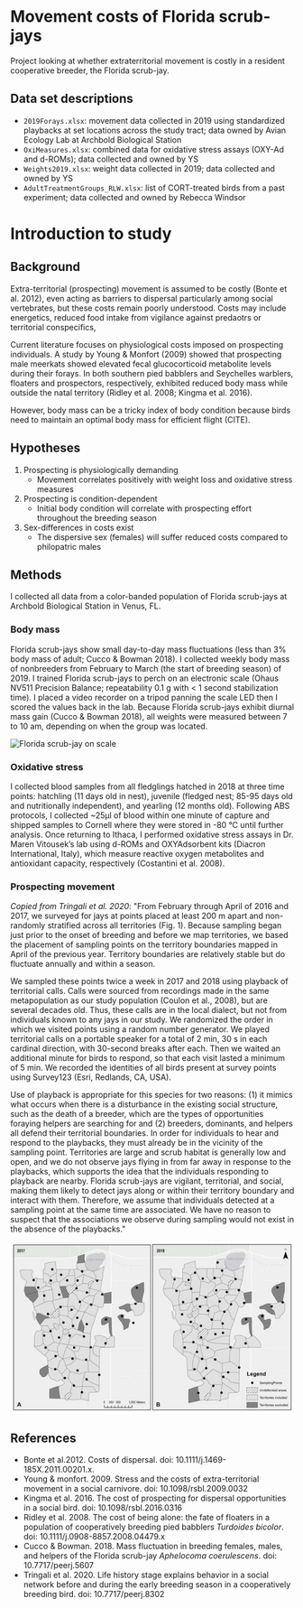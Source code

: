 # Movement costs of Florida scrub-jays
Project looking at whether extraterritorial movement is costly in a resident cooperative breeder, the Florida scrub-jay. 

## Data set descriptions

- `2019Forays.xlsx`: movement data collected in 2019 using standardized playbacks at set locations across the study tract; data owned by Avian Ecology Lab at Archbold Biological Station
- `OxiMeasures.xlsx`: combined data for oxidative stress assays (OXY-Ad and d-ROMs); data collected and owned by YS
- `Weights2019.xlsx`: weight data collected in 2019; data collected and owned by YS
- `AdultTreatmentGroups_RLW.xlsx`: list of CORT-treated birds from a past experiment; data collected and owned by Rebecca Windsor 

# Introduction to study

## Background
Extra-territorial (prospecting) movement is assumed to be costly (Bonte et al. 2012), even acting as barriers to dispersal particularly among social vertebrates, but these costs remain poorly understood. Costs may include energetics, reduced food intake from vigilance against predaotrs or territorial conspecifics, 

Current literature focuses on physiological costs imposed on prospecting individuals. A study by Young & Monfort (2009) showed that prospecting male meerkats showed elevated fecal glucocorticoid metabolite levels during their forays. In both southern pied babblers and Seychelles warblers, floaters and prospectors, respectively, exhibited reduced body mass while outside the natal territory (Ridley et al. 2008; Kingma et al. 2016). 

However, body mass can be a tricky index of body condition because birds need to maintain an optimal body mass for efficient flight (CITE). 


## Hypotheses
1) Prospecting is physiologically demanding
    - Movement correlates positively with weight loss and oxidative stress measures
2) Prospecting is condition-dependent    
    - Initial body condition will correlate with prospecting effort throughout the breeding season
3) Sex-differences in costs exist
    - The dispersive sex (females) will suffer reduced costs compared to philopatric males

## Methods
I collected all data from a color-banded population of Florida scrub-jays at Archbold Biological Station in Venus, FL. 

### Body mass
Florida scrub-jays show small day-to-day mass fluctuations (less than 3% body mass of adult; Cucco & Bowman 2018). I collected weekly body mass of nonbreeders from February to March (the start of breeding season) of 2019. I trained Florida scrub-jays to perch on an electronic scale (Ohaus NV511 Precision Balance; repeatability 0.1 g with < 1 second stabilization time). I placed a video recorder on a tripod panning the scale LED then I scored the values back in the lab. Because Florida scrub-jays exhibit diurnal mass gain (Cucco & Bowman 2018), all weights were measured between 7 to 10 am, depending on when the group was located. 

![Florida scrub-jay on scale](/scale.JPG)


### Oxidative stress
I collected blood samples from all fledglings hatched in 2018 at three time points: hatchling (11 days old in nest), juvenile (fledged nest; 85-95 days old and nutritionally independent), and yearling (12 months old). Following ABS protocols, I  collected ~25μl of blood within one minute of capture and shipped samples to Cornell where they were stored in -80 °C until further analysis. Once returning to Ithaca, I performed oxidative stress assays in Dr. Maren Vitousek’s lab using d-ROMs and OXYAdsorbent kits (Diacron International, Italy), which measure reactive oxygen metabolites and antioxidant capacity, respectively (Costantini et al. 2008). 

### Prospecting movement

*Copied from Tringali et al. 2020*: 
"From February through April of 2016 and 2017, we surveyed for jays at points placed at least 200 m apart and non-randomly stratified across all territories (Fig. 1). Because sampling began just prior to the onset of breeding and before we map territories, we based the placement of sampling points on the territory boundaries mapped in April of the previous year. Territory boundaries are relatively stable but do fluctuate annually and within a season. 

We sampled these points twice a week in 2017 and 2018 using playback of territorial calls. Calls were sourced from recordings made in the same metapopulation as our study population (Coulon et al., 2008), but are several decades old. Thus, these calls are in the local dialect, but not from individuals known to any jays in our study. We randomized the order in which we visited points using a random number generator. We played territorial calls on a portable speaker for a total of 2 min, 30 s in each cardinal direction, with 30-second breaks after each. Then we waited an additional minute for birds to respond, so that each visit lasted a minimum of 5 min. We recorded the identities of all birds present at survey points using Survey123 (Esri, Redlands, CA, USA).

Use of playback is appropriate for this species for two reasons: (1) it mimics what occurs when there is a disturbance in the existing social structure, such as the death of a breeder, which are the types of opportunities foraying helpers are searching for and (2) breeders, dominants, and helpers all defend their territorial boundaries. In order for individuals to hear and respond to the playbacks, they must already be in the vicinity of the sampling point. Territories are large and scrub habitat is generally low and open, and we do not observe jays flying in from far away in response to the playbacks, which supports the idea that the individuals responding to playback are nearby. Florida scrub-jays are vigilant, territorial, and social, making them likely to detect jays along or within their territory boundary and interact with them. Therefore, we assume that individuals detected at a sampling point at the same time are associated. We have no reason to suspect that the associations we observe during sampling would not exist in the absence of the playbacks."

![Figure 1](/Tringali2020.jpg)


## References
- Bonte et al.2012. Costs of dispersal. doi: 10.1111/j.1469-185X.2011.00201.x.
- Young & monfort. 2009. Stress and the costs of extra-territorial movement in a social carnivore. doi: 10.1098/rsbl.2009.0032
- Kingma et al. 2016. The cost of prospecting for dispersal opportunities in a social bird. doi: 10.1098/rsbl.2016.0316
- Ridley et al. 2008. The cost of being alone: the fate of floaters in a population of cooperatively breeding pied babblers *Turdoides bicolor*. doi: 10.1111/j.0908-8857.2008.04479.x
- Cucco & Bowman. 2018. Mass fluctuation in breeding females, males, and helpers of the Florida scrub-jay *Aphelocoma coerulescens*. doi: 10.7717/peerj.5607
- Tringali et al. 2020. Life history stage explains behavior in a social network before and during the early breeding season in a cooperatively breeding bird. doi: 10.7717/peerj.8302
